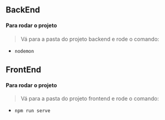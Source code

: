 ## BackEnd

#### Para rodar o projeto

> Vá para a pasta do projeto backend e rode o comando:

- `nodemon`

## FrontEnd

#### Para rodar o projeto

> Vá para a pasta do projeto frontend e rode o comando:

- `npm run serve`
